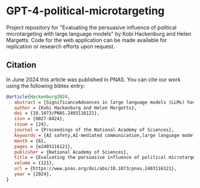 # GPT-4-political-microtargeting
Project repository for "Evaluating the persuasive influence of political microtargeting with large language models" by Kobi Hackenburg and Helen Margetts. Code for the web application can be made available for replication or research efforts upon request. 

## Citation
In June 2024 this article was published in PNAS. You can cite our work using the following bibtex entry:
```bibtex
@article{Hackenburg2024,
   abstract = {SignificanceAdvances in large language models (LLMs) have raised concerns over scalable, personalized political persuasion. Here, we integrate user data into GPT-4 prompts in real-time, facilitatin...},
   author = {Kobi Hackenburg and Helen Margetts},
   doi = {10.1073/PNAS.2403116121},
   issn = {0027-8424},
   issue = {24},
   journal = {Proceedings of the National Academy of Sciences},
   keywords = {AI safety,AI-mediated communication,large language models,microtargeting,political persuasion},
   month = {6},
   pages = {e2403116121},
   publisher = {National Academy of Sciences},
   title = {Evaluating the persuasive influence of political microtargeting with large language models},
   volume = {121},
   url = {https://www.pnas.org/doi/abs/10.1073/pnas.2403116121},
   year = {2024},
}
